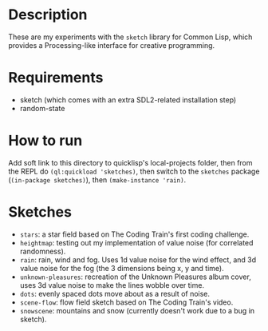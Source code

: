 # Description
These are my experiments with the `sketch` library for Common Lisp, which provides a Processing-like interface for creative programming.

# Requirements
* sketch (which comes with an extra SDL2-related installation step)
* random-state

# How to run
Add soft link to this directory to quicklisp's local-projects folder, then from the REPL do `(ql:quickload 'sketches)`, then switch to the `sketches` package (`(in-package sketches)`), then `(make-instance 'rain)`.

# Sketches
* `stars`: a star field based on The Coding Train's first coding challenge.
* `heightmap`: testing out my implementation of value noise (for correlated randomness).
* `rain`: rain, wind and fog. Uses 1d value noise for the wind effect, and 3d value noise for the fog (the 3 dimensions being x, y and time).
* `unknown-pleasures`: recreation of the Unknown Pleasures album cover, uses 3d value noise to make the lines wobble over time.
* `dots`: evenly spaced dots move about as a result of noise.
* `scene-flow`: flow field sketch based on The Coding Train's video.
* `snowscene`: mountains and snow (currently doesn't work due to a bug in sketch).